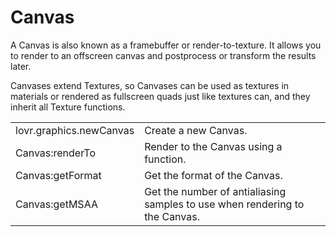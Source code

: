 <!--
category: reference
-->

Canvas
===

A Canvas is also known as a framebuffer or render-to-texture.  It allows you to render to an
offscreen canvas and postprocess or transform the results later.

Canvases extend Textures, so Canvases can be used as textures in materials or rendered as fullscreen
quads just like textures can, and they inherit all Texture functions.

<table>
<tr>
  <td class="pre">lovr.graphics.newCanvas</td>
  <td>Create a new Canvas.</td>
</tr>

<tr>
  <td class="pre">Canvas:renderTo</td>
  <td>Render to the Canvas using a function.</td>
</tr>

<tr>
  <td class="pre">Canvas:getFormat</td>
  <td>Get the format of the Canvas.</td>
</tr>

<tr>
  <td class="pre">Canvas:getMSAA</td>
  <td>Get the number of antialiasing samples to use when rendering to the Canvas.</td>
</tr>
</table>
